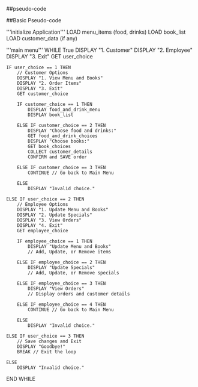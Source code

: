 ##pseudo-code

##Basic Pseudo-code

'''initialize Application'''
LOAD menu_items (food, drinks)
LOAD book_list
LOAD customer_data (if any)

'''main menu'''
WHILE True
    DISPLAY "1. Customer"
    DISPLAY "2. Employee"
    DISPLAY "3. Exit"
    GET user_choice

    IF user_choice == 1 THEN
        // Customer Options
        DISPLAY "1. View Menu and Books"
        DISPLAY "2. Order Items"
        DISPLAY "3. Exit"
        GET customer_choice

        IF customer_choice == 1 THEN
            DISPLAY food_and_drink_menu
            DISPLAY book_list

        ELSE IF customer_choice == 2 THEN
            DISPLAY "Choose food and drinks:"
            GET food_and_drink_choices
            DISPLAY "Choose books:"
            GET book_choices
            COLLECT customer_details
            CONFIRM and SAVE order

        ELSE IF customer_choice == 3 THEN
            CONTINUE // Go back to Main Menu

        ELSE
            DISPLAY "Invalid choice."

    ELSE IF user_choice == 2 THEN
        // Employee Options
        DISPLAY "1. Update Menu and Books"
        DISPLAY "2. Update Specials"
        DISPLAY "3. View Orders"
        DISPLAY "4. Exit"
        GET employee_choice

        IF employee_choice == 1 THEN
            DISPLAY "Update Menu and Books"
            // Add, Update, or Remove items

        ELSE IF employee_choice == 2 THEN
            DISPLAY "Update Specials"
            // Add, Update, or Remove specials

        ELSE IF employee_choice == 3 THEN
            DISPLAY "View Orders"
            // Display orders and customer details

        ELSE IF employee_choice == 4 THEN
            CONTINUE // Go back to Main Menu

        ELSE
            DISPLAY "Invalid choice."

    ELSE IF user_choice == 3 THEN
        // Save changes and Exit
        DISPLAY "Goodbye!"
        BREAK // Exit the loop

    ELSE
        DISPLAY "Invalid choice."
END WHILE
